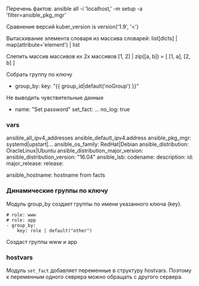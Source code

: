 
Перечень фактов:
ansible all -i 'localhost,' -m setup -a 'filter=ansible_pkg_mgr'

Сравнение версий
kuber_version is version('1.9', '<')

Вытаскивание элемента словаря из массива словарей:
list[dicts] | map(attribute='element') | list

Слепить массив массивов их 2х массивов
[1, 2] | zip([a, b]) = [ [1, a], [2, b] ]

Собрать группу по ключу
- group_by:
    key: "{{ group_id|default('noGroup') }}"

Не выводить чувствительные данные
- name: "Set password"
  set_fact: ...
  no_log: true

### vars
ansible_all_ipv4_addresses
ansible_default_ipv4.address
ansible_pkg_mgr: systemd|upstart|...
ansible_os_family: RedHat|Debian
ansible_distribution: OracleLinux|Ubuntu
ansible_distribution_major_version:
ansible_distribution_version: "16.04"
ansible_lsb:
  codename:
  description:
  id:
  major_release:
  release:

ansible_hostname: hostname from facts

### Динамические группы по ключу

Модуль group_by создает группы по имени указанного ключа (key).
```
# role: www
# role: app
- group_by:
    key: role | default("other")
```

Создаст группы www и app

### hostvars

Модуль `set_fact` добавляет переменные в структуру hostvars.
Поэтому к переменным одного севрера можно обращать с другого сервера.
